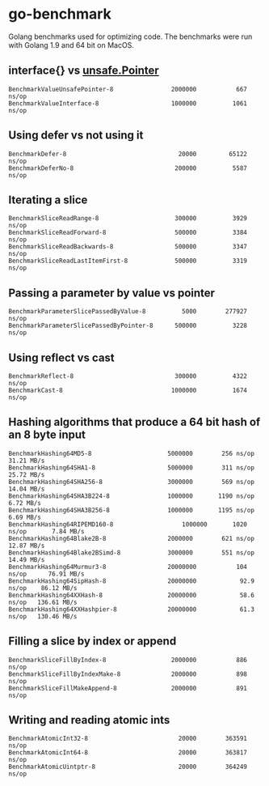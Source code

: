 # go-benchmark

Golang benchmarks used for optimizing code. The benchmarks were run with Golang 1.9 and 64 bit on MacOS.

## interface{} vs [unsafe.Pointer](https://golang.org/pkg/unsafe/#Pointer) 

```
BenchmarkValueUnsafePointer-8              	 2000000	       667 ns/op
BenchmarkValueInterface-8                  	 1000000	      1061 ns/op
```

## Using defer vs not using it

```
BenchmarkDefer-8                           	   20000	     65122 ns/op
BenchmarkDeferNo-8                         	  200000	      5587 ns/op
```

## Iterating a slice

```
BenchmarkSliceReadRange-8                  	  300000	      3929 ns/op
BenchmarkSliceReadForward-8                	  500000	      3384 ns/op
BenchmarkSliceReadBackwards-8              	  500000	      3347 ns/op
BenchmarkSliceReadLastItemFirst-8          	  500000	      3319 ns/op
```

## Passing a parameter by value vs pointer

```
BenchmarkParameterSlicePassedByValue-8     	    5000	    277927 ns/op
BenchmarkParameterSlicePassedByPointer-8   	  500000	      3228 ns/op
```

## Using reflect vs cast

```
BenchmarkReflect-8                         	  300000	      4322 ns/op
BenchmarkCast-8                            	 1000000	      1674 ns/op
```

## Hashing algorithms that produce a 64 bit hash of an 8 byte input

```
BenchmarkHashing64MD5-8           	       	5000000	       256 ns/op	  31.21 MB/s
BenchmarkHashing64SHA1-8           	       	5000000	       311 ns/op	  25.72 MB/s
BenchmarkHashing64SHA256-8           	    3000000	       569 ns/op	  14.04 MB/s
BenchmarkHashing64SHA3B224-8           	    1000000	      1190 ns/op	   6.72 MB/s
BenchmarkHashing64SHA3B256-8           	    1000000	      1195 ns/op	   6.69 MB/s
BenchmarkHashing64RIPEMD160-8           	    1000000	      1020 ns/op	   7.84 MB/s
BenchmarkHashing64Blake2B-8           	    2000000	       621 ns/op	  12.87 MB/s
BenchmarkHashing64Blake2BSimd-8           	3000000	       551 ns/op	  14.49 MB/s
BenchmarkHashing64Murmur3-8           	    20000000	       104 ns/op	  76.91 MB/s
BenchmarkHashing64SipHash-8           	    20000000	        92.9 ns/op	  86.12 MB/s
BenchmarkHashing64XXHash-8           	    20000000	        58.6 ns/op	 136.61 MB/s
BenchmarkHashing64XXHashpier-8           	20000000	        61.3 ns/op	 130.46 MB/s
```

## Filling a slice by index or append

```
BenchmarkSliceFillByIndex-8                	 2000000	       886 ns/op
BenchmarkSliceFillByIndexMake-8            	 2000000	       898 ns/op
BenchmarkSliceFillMakeAppend-8             	 2000000	       891 ns/op
```

## Writing and reading atomic ints

```
BenchmarkAtomicInt32-8     	                   20000	    363591 ns/op
BenchmarkAtomicInt64-8     	                   20000	    363817 ns/op
BenchmarkAtomicUintptr-8   	                   20000	    364249 ns/op
```
